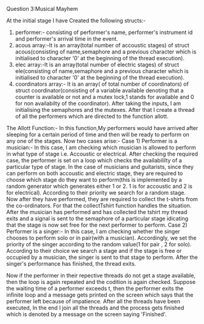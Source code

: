 Question 3:Musical Mayhem

At the initial stage I have Created the following structs:-
1) performer:- consisting of performer's name, performer's instrument id and performer's arrival time in the event.
2) acous array:-It is an array(total number of accoustic stages) of struct acous(consisting of name,semaphore and a previous character which is initialised to character '0' at the beginning of the thread execution).
3) elec array:-It is an array(total number of electric stages) of struct ele(consisting of name,semaphore and a previous character which is initialised to character '0' at the beginning of the thread execution).
4) coordinators array:- It is an array( of total number of coordinators) of struct coordinator(consisting of a variable available denoting that a counter is available or not and a mutex lock,1 stands for available and 0 for non availabilty of the coordinator).
After taking the inputs, I am initialising the semaphores and the mutexes. After that I create a thread of all the performers which are directed to the function allott.

The Allott Function:-
In this function,My performers would have arrived after sleeping for a certain period of time and then will be ready to perform on any one of the stages. Now two cases arise:-
Case 1) Performer is a musician:-
In this case, I am checking which musician is allowed to perform in what type of stage i.e. Accoustic or electrical. After checking the required case, the performer is set on a loop which checks the availabililty of a particular type of stage. In the case of musicians and guitarists, since they can perform on both accoustic and electric stage, they are required to choose which stage do they want to perform(this is implemented by a random generator which generates either 1 or 2. 1 is for accoustic and 2 is for electrical). According to their priority
we search for a random stage. Now after they have performed, they are required to collect the t-shirts from the co-ordinators. For that the collectTshirt function handles the situation. After the musician has performed and has collected the tshirt my thread exits and a signal is sent to the semaphore of a particular stage idicating that the stage is now set free for the next performer to perform. 
Case 2) Performer is a singer:-
In this case, I am checking whether the singer chooses to perform solo or in pair(with a musician). Accordingly, we set the priority of the singer according to the random value(1 for pair , 2 for solo). According to their choice we search a stage and if the stage is free or occupied by a musician, the singer is sent to that stage to perform. After the singer's performance has finished, the thread exits.

Now if the performer in their repective threads do not get a stage available, then the loop is again repeated and the codition is again checked.
Suppose the waiting time of a performer exceeds t, then the performer exits the infinite loop and a message gets printed on the screen which says that the performer left because of impatience.
After all the threads have been executed, In the end I join all the threads and the process gets finished which is denoted by a message on the screen saying 'Finished'.
